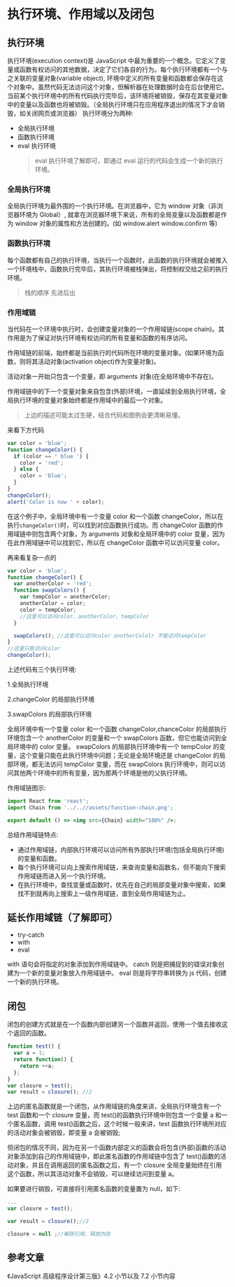 # 执行环境、作用域以及闭包

## 执行环境

执行环境(execution context)是 JavaScript 中最为重要的一个概念。它定义了变量或函数有权访问的其他数据，决定了它们各自的行为。每个执行环境都有一个与之关联的变量对象(variable object), 环境中定义的所有变量和函数都会保存在这个对象中。虽然代码无法访问这个对象，但解析器在处理数据时会在后台使用它。
当前某个执行环境中的所有代码执行完毕后，该环境将被销毁，保存在其变量对象中的变量以及函数也将被销毁。（全局执行环境只在应用程序退出的情况下才会销毁，如关闭网页或浏览器）
执行环境分为两种:

- 全局执行环境
- 函数执行环境
- eval 执行环境
  > eval 执行环境了解即可，即通过 eval 运行的代码会生成一个新的执行环境。

### 全局执行环境

全局执行环境为最外围的一个执行环境。在浏览器中，它为 window 对象（非浏览器环境为 Global）, 就拿在浏览器环境下来说，所有的全局变量以及函数都是作为 window 对象的属性和方法创建的。(如 window.alert window.confirm 等)

### 函数执行环境

每个函数都有自己的执行环境，当执行一个函数时，此函数的执行环境就会被推入一个环境栈中，函数执行完毕后，其执行环境被栈弹出，将控制权交给之前的执行环境。

> 栈的顺序 先进后出

### 作用域链

当代码在一个环境中执行时，会创建变量对象的一个作用域链(scope chain)。其作用是为了保证对执行环境有权访问的所有变量和函数的有序访问。

作用域链的前端，始终都是当前执行的代码所在环境的变量对象。(如果环境为函数，则将其活动对象(activation object)作为变量对象)。

活动对象一开始只包含一个变量，即 arguments 对象(在全局环境中不存在)。

作用域链中的下一个变量对象来自包含(外部)环境，一直延续到全局执行环境，全局执行环境的变量对象始终都是作用域中的最后一个对象。

> 上边的描述可能太过生硬，结合代码和图例会更清晰易懂。

来看下方代码

```js
var color = 'blue';
function changeColor() {
  if (color == ' blue ') {
    color = 'red';
  } else {
    color = 'blue';
  }
}
changeColor();
alert('Color is now ' + color);
```

在这个例子中，全局环境中有一个变量 color 和一个函数 changeColor，所以在执行`changeColor()`时，可以找到对应函数执行成功。而 changeColor 函数的作用域链中则包含两个对象，为 arguments 对象和全局环境中的 color 变量，因为在此作用域链中可以找到它，所以在 changeColor 函数中可以访问变量 color。

再来看复杂一点的

```js
var color = 'blue';
function changeColor() {
  var anotherColor = 'red';
  function swapColors() {
    var tempColor = anotherColor;
    anotherColor = color;
    color = tempColor;
    //这里可以访问color、anotherColor、tempColor
  }

  swapColors(); //这里可以访问color anotherCololr 不能访问tempColor
}
//这里只能访问color
changeColor();
```

上述代码有三个执行环境:

1.全局执行环境

2.changeColor 的局部执行环境

3.swapColors 的局部执行环境

全局环境中有一个变量 color 和一个函数 changeColor,chanceColor 的局部执行环境包含一个 anotherColor 的变量和一个 swapColors 函数，但它也能访问到全局环境中的 color 变量。
swapColors 的局部执行环境中有一个 tempColor 的变量，这个变量只能在此执行环境中问题；无论是全局环境还是 changeColor 的局部环境，都无法访问 tempColor 变量，而在 swapColors 执行环境中，则可以访问其他两个环境中的所有变量，因为那两个环境是他的父执行环境。

作用域链图示:

```jsx | inline
import React from 'react';
import Chain from '../..//assets/function-chain.png';

export default () => <img src={Chain} width="100%" />;
```

总结作用域链特点:

- 通过作用域链，内部执行环境可以访问所有外部执行环境(包括全局执行环境)的变量和函数。
- 每个执行环境可以向上搜索作用域链，来查询变量和函数名，但不能向下搜索作用域链而进入另一个执行环境。
- 在执行环境中，查找变量或函数时，优先在自己的局部变量对象中搜索，如果找不到就再向上搜索上一级作用域链，直到全局作用域链为止。

## 延长作用域链（了解即可）

- try-catch
- with
- eval

with 语句会将指定的对象添加到作用域链中。
catch 则是把捕捉到的错误对象创建为一个新的变量对象放入作用域链中。
eval 则是将字符串转换为 js 代码，创建一个新的执行环境。

## 闭包

闭包的创建方式就是在一个函数内部创建另一个函数并返回，使用一个值去接收这个返回的函数。

```js
function test() {
  var a = 1;
  return function() {
    return ++a;
  };
}
var closure = test();
var result = closure(); //2
```

上边的匿名函数就是一个闭包，从作用域链的角度来讲，全局执行环境含有一个 test 函数和一个 closure 变量，而 test()的函数执行环境中则包含一个变量 a 和一个匿名函数，调用 test()函数之后，这个时候一般来讲，test 函数执行环境所对应的活动对象会被销毁，即变量 a 会被销毁;

但闭包的情况不同，因为在另一个函数内部定义的函数会将包含(外部)函数的活动对象添加到自己的作用域链中，即此匿名函数的作用域链中包含了 test()函数的活动对象，并且在调用返回的匿名函数之后，有一个 closure 全局变量始终在引用这个函数，所以其活动对象不会销毁，可以继续访问到变量 a。

如果要进行销毁，可直接将引用匿名函数的变量置为 null，如下:

```js
...
var closure = test();

var result = closure();//2

closure = null ;//解除引用，释放内存
```

## 参考文章

《JavaScript 高级程序设计第三版》4.2 小节以及 7.2 小节内容

